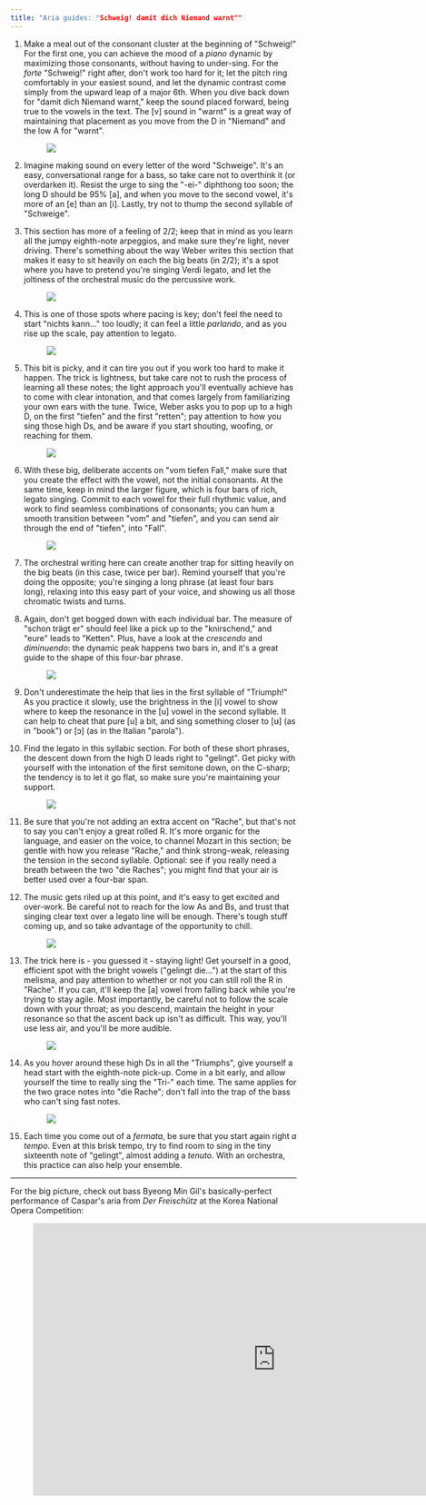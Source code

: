 ```yaml
---
title: "Aria guides: "Schweig! damit dich Niemand warnt""
---
```


1. Make a meal out of the consonant cluster at the beginning of "Schweig!" For the first one, you can achieve the mood of a *piano* dynamic by maximizing those consonants, without having to under-sing. For the *forte* "Schweig!" right after, don't work too hard for it; let the pitch ring comfortably in your easiest sound, and let the dynamic contrast come simply from the upward leap of a major 6th. When you dive back down for "damit dich Niemand warnt," keep the sound placed forward, being true to the vowels in the text. The [v] sound in "warnt" is a great way of maintaining that placement as you move from the D in "Niemand" and the low A for "warnt".<figure data-type="image">![](/webhook-uploads/1480431980204/Aria-Guide---Schweig---annotated---1.5.jpg)</figure>

2. Imagine making sound on every letter of the word "Schweige". It's an easy, conversational range for a bass, so take care not to overthink it (or overdarken it). Resist the urge to sing the "-ei-" diphthong too soon; the long D should be 95% [a], and when you move to the second vowel, it's more of an [e] than an [i]. Lastly, try not to thump the second syllable of "Schweige".

3. This section has more of a feeling of 2/2; keep that in mind as you learn all the jumpy eighth-note arpeggios, and make sure they're light, never driving. There's something about the way Weber writes this section that makes it easy to sit heavily on each the big beats (in 2/2); it's a spot where you have to pretend you're singing Verdi legato, and let the joltiness of the orchestral music do the percussive work.<figure data-type="image">![](/webhook-uploads/1480431989736/Aria-Guide---Schweig---annotated---1.75.jpg)
</figure>

4. This is one of those spots where pacing is key; don't feel the need to start "nichts kann..." too loudly; it can feel a little *parlando*, and as you rise up the scale, pay attention to legato.<figure data-type="image">![](/webhook-uploads/1480432004725/Aria-Guide---Schweig---annotated---2.jpg)
</figure>

5. This bit is picky, and it can tire you out if you work too hard to make it happen. The trick is lightness, but take care not to rush the process of learning all these notes; the light approach you'll eventually achieve has to come with clear intonation, and that comes largely from familiarizing your own ears with the tune. Twice, Weber asks you to pop up to a high D, on the first "tiefen" and the first "retten"; pay attention to how you sing those high Ds, and be aware if you start shouting, woofing, or reaching for them.<figure data-type="image">
![](/webhook-uploads/1480432240422/Aria-Guide---Schweig---annotated---3.jpg)</figure>

6. With these big, deliberate accents on "vom tiefen Fall," make sure that you create the effect with the vowel, not the initial consonants. At the same time, keep in mind the larger figure, which is four bars of rich, legato singing. Commit to each vowel for their full rhythmic value, and work to find seamless combinations of consonants; you can hum a smooth transition between "vom" and "tiefen", and you can send air through the end of "tiefen", into "Fall".<figure data-type="image">
![](/webhook-uploads/1480432253375/Aria-Guide---Schweig---annotated---4.jpg)</figure>

7. The orchestral writing here can create another trap for sitting heavily on the big beats (in this case, twice per bar). Remind yourself that you're doing the opposite; you're singing a long phrase (at least four bars long), relaxing into this easy part of your voice, and showing us all those chromatic twists and turns.

8. Again, don't get bogged down with each individual bar. The measure of "schon trägt er" should feel like a pick up to the "knirschend," and "eure" leads to "Ketten". Plus, have a look at the *crescendo* and *diminuendo*: the dynamic peak happens two bars in, and it's a great guide to the shape of this four-bar phrase.<figure data-type="image">
![](/webhook-uploads/1480432263756/Aria-Guide---Schweig---annotated---5.jpg)</figure>

9. Don't underestimate the help that lies in the first syllable of "Triumph!" As you practice it slowly, use the brightness in the [i] vowel to show where to keep the resonance in the [u] vowel in the second syllable. It can help to cheat that pure [u] a bit, and sing something closer to [ʊ] (as in "book") or [ɔ] (as in the Italian "parola").

10. Find the legato in this syllabic section. For both of these short phrases, the descent down from the high D leads right to "gelingt". Get picky with yourself with the intonation of the first semitone down, on the C-sharp; the tendency is to let it go flat, so make sure you're maintaining your support.<figure data-type="image">
![](/webhook-uploads/1480432282827/Aria-Guide---Schweig---annotated---6.jpg)</figure>

11. Be sure that you're not adding an extra accent on "Rache", but that's not to say you can't enjoy a great rolled R. It's more organic for the language, and easier on the voice, to channel Mozart in this section; be gentle with how you release "Rache," and think strong-weak, releasing the tension in the second syllable. Optional: see if you really need a breath between the two "die Raches"; you might find that your air is better used over a four-bar span.

12. The music gets riled up at this point, and it's easy to get excited and over-work. Be careful not to reach for the low As and Bs, and trust that singing clear text over a legato line will be enough. There's tough stuff coming up, and so take advantage of the opportunity to chill.<figure data-type="image">
![](/webhook-uploads/1480432295601/Aria-Guide---Schweig---annotated---7.jpg)</figure>

13. The trick here is - you guessed it - staying light! Get yourself in a good, efficient spot with the bright vowels ("gelingt die...") at the start of this melisma, and pay attention to whether or not you can still roll the R in "Rache". If you can, it'll keep the [a] vowel from falling back while you're trying to stay agile. Most importantly, be careful not to follow the scale down with your throat; as you descend, maintain the height in your resonance so that the ascent back up isn't as difficult. This way, you'll use less air, and you'll be more audible.<figure data-type="image">
![](/webhook-uploads/1480432305356/Aria-Guide---Schweig---annotated---8.jpg)</figure>

14. As you hover around these high Ds in all the "Triumphs", give yourself a head start with the eighth-note pick-up. Come in a bit early, and allow yourself the time to really sing the "Tri-" each time. The same applies for the two grace notes into "die Rache"; don't fall into the trap of the bass who can't sing fast notes.<figure data-type="image">![](/webhook-uploads/1480432366039/Aria-Guide---Schweig---annotated---9.jpg)</figure>

15. Each time you come out of a *fermata*, be sure that you start again right *a tempo*. Even at this brisk tempo, try to find room to sing in the tiny sixteenth note of "gelingt", almost adding a *tenuto*. With an orchestra, this practice can also help your ensemble.

***
For the big picture, check out bass Byeong Min Gil's basically-perfect performance of Caspar's aria from *Der Freischütz* at the Korea National Opera Competition:

<figure data-type="video">
<iframe width="854" height="480" src="https://www.youtube.com/embed/V8zrjhEXQZA" frameborder="0" allowfullscreen></iframe>
</figure>
